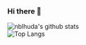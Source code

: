 ### Hi there 🦋

![nblhuda's github stats](https://github-readme-stats.vercel.app/api?username=nblhuda&count_private=true&show_icons=true&&theme=dracula&include_all_commits=true)   
![Top Langs](https://github-readme-stats.vercel.app/api/top-langs/?username=nblhuda&layout=compact&theme=dracula)


